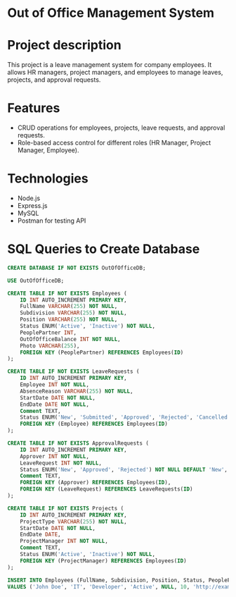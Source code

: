 # Out of Office Management System

# Project description

This project is a leave management system for company employees. It allows HR managers, project managers, and employees to manage leaves, projects, and approval requests.

# Features

- CRUD operations for employees, projects, leave requests, and approval requests.
- Role-based access control for different roles (HR Manager, Project Manager, Employee).

# Technologies

- Node.js
- Express.js
- MySQL
- Postman for testing API

# SQL Queries to Create Database

```sql
CREATE DATABASE IF NOT EXISTS OutOfOfficeDB;

USE OutOfOfficeDB;

CREATE TABLE IF NOT EXISTS Employees (
    ID INT AUTO_INCREMENT PRIMARY KEY,
    FullName VARCHAR(255) NOT NULL,
    Subdivision VARCHAR(255) NOT NULL,
    Position VARCHAR(255) NOT NULL,
    Status ENUM('Active', 'Inactive') NOT NULL,
    PeoplePartner INT,
    OutOfOfficeBalance INT NOT NULL,
    Photo VARCHAR(255),
    FOREIGN KEY (PeoplePartner) REFERENCES Employees(ID)
);

CREATE TABLE IF NOT EXISTS LeaveRequests (
    ID INT AUTO_INCREMENT PRIMARY KEY,
    Employee INT NOT NULL,
    AbsenceReason VARCHAR(255) NOT NULL,
    StartDate DATE NOT NULL,
    EndDate DATE NOT NULL,
    Comment TEXT,
    Status ENUM('New', 'Submitted', 'Approved', 'Rejected', 'Cancelled') NOT NULL DEFAULT 'New',
    FOREIGN KEY (Employee) REFERENCES Employees(ID)
);

CREATE TABLE IF NOT EXISTS ApprovalRequests (
    ID INT AUTO_INCREMENT PRIMARY KEY,
    Approver INT NOT NULL,
    LeaveRequest INT NOT NULL,
    Status ENUM('New', 'Approved', 'Rejected') NOT NULL DEFAULT 'New',
    Comment TEXT,
    FOREIGN KEY (Approver) REFERENCES Employees(ID),
    FOREIGN KEY (LeaveRequest) REFERENCES LeaveRequests(ID)
);

CREATE TABLE IF NOT EXISTS Projects (
    ID INT AUTO_INCREMENT PRIMARY KEY,
    ProjectType VARCHAR(255) NOT NULL,
    StartDate DATE NOT NULL,
    EndDate DATE,
    ProjectManager INT NOT NULL,
    Comment TEXT,
    Status ENUM('Active', 'Inactive') NOT NULL,
    FOREIGN KEY (ProjectManager) REFERENCES Employees(ID)
);

INSERT INTO Employees (FullName, Subdivision, Position, Status, PeoplePartner, OutOfOfficeBalance, Photo)
VALUES ('John Doe', 'IT', 'Developer', 'Active', NULL, 10, 'http://example.com/photo.jpg');
```
